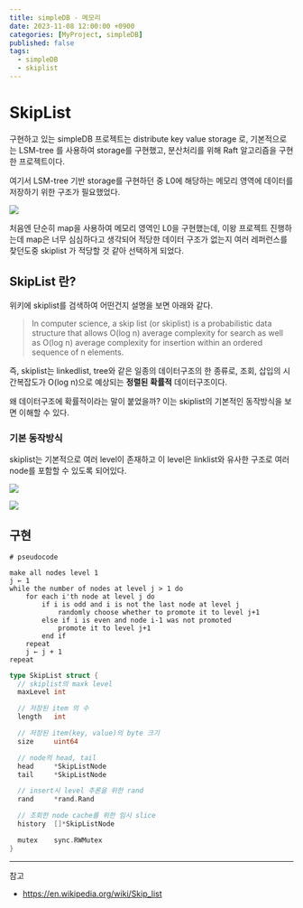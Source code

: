 ```yaml
---
title: simpleDB - 메모리
date: 2023-11-08 12:00:00 +0900
categories: [MyProject, simpleDB]
published: false
tags:
  - simpleDB
  - skiplist
---
```


# SkipList

구현하고 있는 simpleDB 프로젝트는 distribute key value storage 로,
기본적으로는 LSM-tree 를 사용하여 storage를 구현했고, 분산처리를 위해 Raft 알고리즘을 구현한 프로젝트이다.

여기서 LSM-tree 기반 storage를 구현하던 중 L0에 해당하는 메모리 영역에 데이터를 저장하기 위한 구조가 필요했었다.

![](https://d3i71xaburhd42.cloudfront.net/63c1a337908cf35784ad682e5c7d946f225bddc5/2-Figure1-1.png)

처음엔 단순히 map을 사용하여 메모리 영역인 L0을 구현했는데, 이왕 프로젝트 진행하는데 map은 너무 심심하다고 생각되어 적당한 데이터 구조가 없는지 여러 레퍼런스를 찾던도중 skiplist 가 적당할 것 같아 선택하게 되었다.

## SkipList 란?

위키에 skiplist를 검색하여 어떤건지 설명을 보면 아래와 같다.

> In computer science, a skip list (or skiplist) is a probabilistic data structure that allows O(log n) average complexity for search as well as O(log n) average complexity for insertion within an ordered sequence of n elements.

즉, skiplist는 linkedlist, tree와 같은 일종의 데이터구조의 한 종류로, 조회, 삽입의 시간복잡도가 O(log n)으로 예상되는 **정렬된** **확률적** 데이터구조이다.

왜 데이터구조에 확률적이라는 말이 붙었을까? 이는 skiplist의 기본적인 동작방식을 보면 이해할 수 있다.

### 기본 동작방식

skiplist는 기본적으로 여러 level이 존재하고 이 level은 linklist와 유사한 구조로 여러 node를 포함할 수 있도록 되어있다.

![](https://upload.wikimedia.org/wikipedia/commons/thumb/8/86/Skip_list.svg/400px-Skip_list.svg.png)

![](https://upload.wikimedia.org/wikipedia/commons/thumb/2/2c/Skip_list_add_element-en.gif/400px-Skip_list_add_element-en.gif)

## 구현

```
# pseudocode

make all nodes level 1
j ← 1
while the number of nodes at level j > 1 do
    for each i'th node at level j do
        if i is odd and i is not the last node at level j
            randomly choose whether to promote it to level j+1
        else if i is even and node i-1 was not promoted
            promote it to level j+1
        end if
    repeat
    j ← j + 1
repeat
```

```go
type SkipList struct {
  // skiplist의 maxk level
  maxLevel int

  // 저장된 item 의 수
  length   int

  // 저장된 item(key, value)의 byte 크기
  size     uint64

  // node의 head, tail
  head     *SkipListNode
  tail     *SkipListNode

  // insert시 level 추론을 위한 rand
  rand     *rand.Rand

  // 조회한 node cache를 위한 임시 slice
  history  []*SkipListNode

  mutex    sync.RWMutex
}
```

---

참고

- https://en.wikipedia.org/wiki/Skip_list
